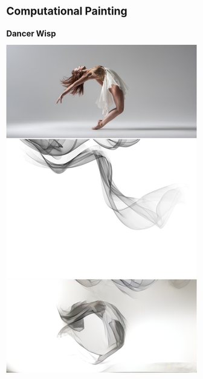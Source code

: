 # Computational Painting

## Dancer Wisp
![Dancer](img/dancer-wisp/dancer.jpg "Dancer")  
![Wisp](img/dancer-wisp/wisp.jpg "Wisp")  
![Dancer Wisp](img/dancer-wisp/dancer-wisp.png "Dancer Wisp")